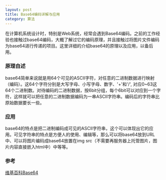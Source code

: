 ```yaml
---
layout: post
title: Base64编码详解与应用
category: 算法
---
```


在计算机系统设计时，特别是Web系统，经常会遇到Base64编码。之前的工作经验也接触过base64编码，大概了解过它的编码原理，并且接触过将图片文件编码为base64进行传递的项目。这里详细的介绍base64的原理以及应用，以备后用。

### 原理自述
base64简单来说就是用64个可见的ASCII字符，对任意的二进制数据进行映射（编码）。这64个字符分别是大写字母、小写字母、数字、'+'和'/', 对应0~63这64个二进制数。对待编码的二进制数据，按6bit分组，每个6bit可以对应到一个字符，这样就可以把任意的二进制数据编码为一串ASCII字符串。编码后的字符串比原始数据要长一些。

### 应用
base64的特点是把二进制编码成可见的ASCII字符串，这个可以体现出它的应用。可见字符串的特点是方便人的使用、编辑等，那么可以将base64放到URL中、可以将图片编码成base64放置在img src（不需要再服务器上托管图片，图片内容直接嵌入html中）中等等。

### 参考
[维基百科Base64](https://zh.wikipedia.org/wiki/Base64)

